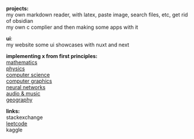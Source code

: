 **projects:**<br/>
my own markdown reader, with latex, paste image, search files, etc, get rid of obsidian<br/>
my own c complier and then making some apps with it<br/>


**ui**:<br/>
my website
some ui showcases with nuxt and next

**implementing x from first principles:**<br/>
[mathematics](https://github.com/amin-abaspour/mathematics)<br/>
[physics](https://github.com/amin-abaspour/physics)<br/>
[computer science](https://github.com/amin-abaspour/computer-science)<br/>
[computer graphics](https://github.com/amin-abaspour/computer-graphics)<br/>
[neural networks](https://github.com/amin-abaspour/neural-networks)<br/>
[audio & music](https://github.com/amin-abaspour/music)<br/>
[geography](https://github.com/amin-abaspour/geography)<br/>

**links:**<br/>
stackexchange<br/>
[leetcode](https://leetcode.com/u/amin-abaspour/)<br/>
kaggle<br/>

